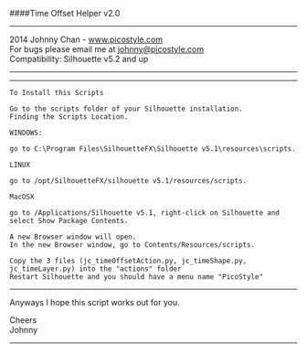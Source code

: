 
####Time Offset Helper v2.0

---

2014 Johnny Chan  - www.picostyle.com  
For bugs please email me at johnny@picostyle.com  
Compatibility: Silhouette v5.2 and up

---



--- 

```
To Install this Scripts

Go to the scripts folder of your Silhouette installation.  
Finding the Scripts Location.

WINDOWS:  

go to C:\Program Files\SilhouetteFX\Silhouette v5.1\resources\scripts.

LINUX  

go to /opt/SilhouetteFX/silhouette v5.1/resources/scripts.

MacOSX  
 
go to /Applications/Silhouette v5.1, right-click on Silhouette and select Show Package Contents.  

A new Browser window will open.  
In the new Browser window, go to Contents/Resources/scripts.

Copy the 3 files (jc_timeOffsetAction.py, jc_timeShape.py, jc_timeLayer.py) into the "actions" folder  
Restart Silhouette and you should have a menu name "PicoStyle"
```

---------------------------------------------------------------------------------------------

Anyways I hope this script works out for you.

Cheers  
Johnny

---------------------------------------------------------------------------------------------
